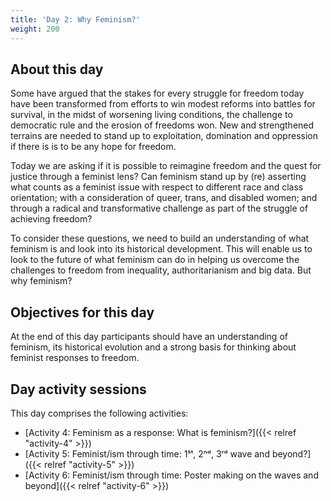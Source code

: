 ```yaml
---
title: 'Day 2: Why Feminism?'
weight: 200
---
```


## About this day

Some have argued that the stakes for every struggle for freedom today have
been transformed from efforts to win modest reforms into battles for survival,
in the midst of worsening living conditions, the challenge to democratic rule
and the erosion of freedoms won. New and strengthened terrains are needed
to stand up to exploitation, domination and oppression if there is is to be any
hope for freedom.

Today we are asking if it is possible to reimagine freedom and the quest for
justice through a feminist lens? Can feminism stand up by (re) asserting what
counts as a feminist issue with respect to different race and class orientation;
with a consideration of queer, trans, and disabled women; and through a
radical and transformative challenge as part of the struggle of achieving
freedom?

To consider these questions, we need to build an understanding of what
feminism is and look into its historical development. This will enable us to look
to the future of what feminism can do in helping us overcome the challenges
to freedom from inequality, authoritarianism and big data. But why feminism?

## Objectives for this day

At the end of this day participants should have an understanding of feminism,
its historical evolution and a strong basis for thinking about feminist responses
to freedom.

## Day activity sessions

This day comprises the following activities:

* [Activity 4: Feminism as a response: What is feminism?]({{< relref "activity-4" >}})
* [Activity 5: Feminist/ism through time: 1ˢᵗ, 2ⁿᵈ, 3ʳᵈ wave and beyond?]({{< relref "activity-5" >}})
* [Activity 6: Feminist/ism through time: Poster making on the waves and beyond]({{< relref "activity-6" >}})
